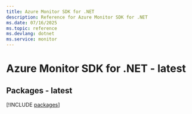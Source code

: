 ```yaml
---
title: Azure Monitor SDK for .NET
description: Reference for Azure Monitor SDK for .NET
ms.date: 07/16/2025
ms.topic: reference
ms.devlang: dotnet
ms.service: monitor
---
```

# Azure Monitor SDK for .NET - latest
## Packages - latest
[!INCLUDE [packages](monitor-index.md)]